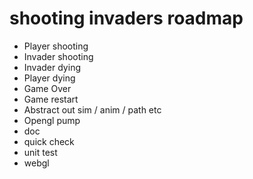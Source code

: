 # shooting invaders roadmap

- Player shooting
- Invader shooting
- Invader dying
- Player dying
- Game Over
- Game restart
- Abstract out sim / anim / path etc
- Opengl pump
- doc
- quick check
- unit test
- webgl
